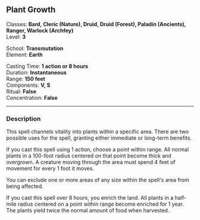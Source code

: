 ## Plant Growth

Classes: **Bard, Cleric (Nature), Druid, Druid (Forest), Paladin (Ancients), Ranger, Warlock (Archfey)**  
Level: **3**  

School: **Transmutation**  
Element: **Earth**  

Casting Time: **1 action or 8 hours**  
Duration: **Instantaneous**  
Range: **150 feet**  
Components: **V, S**  
Ritual: **False**  
Concentration: **False**  

------

### Description

This spell channels vitality into plants within a specific area. There are two possible uses for the spell, granting either immediate or long-term benefits.

If you cast this spell using 1 action, choose a point within range. All normal plants in a 100-foot radius centered on that point become thick and overgrown. A creature moving through the area must spend 4 feet of movement for every 1 foot it moves.

You can exclude one or more areas of any size within the spell's area from being affected.

If you cast this spell over 8 hours, you enrich the land. All plants in a half-mile radius centered on a point within range become enriched for 1 year. The plants yield twice the normal amount of food when harvested.
